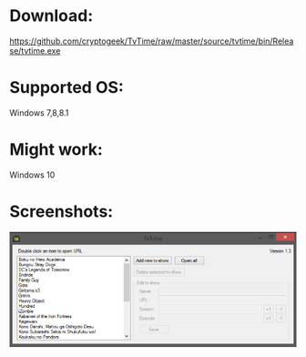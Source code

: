 # Download:
https://github.com/cryptogeek/TvTime/raw/master/source/tvtime/bin/Release/tvtime.exe
# Supported OS: 
Windows 7,8,8.1
# Might work: 
Windows 10
# Screenshots:
![TvTime](https://raw.githubusercontent.com/cryptogeek/TvTime/master/screenshot.png)
